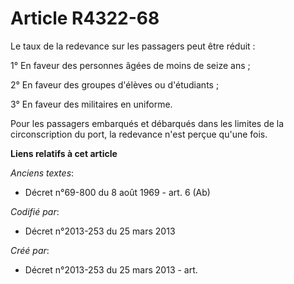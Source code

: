 # Article R4322-68

Le taux de la redevance sur les passagers peut être réduit :

1° En faveur des personnes âgées de moins de seize ans ;

2° En faveur des groupes d'élèves ou d'étudiants ;

3° En faveur des militaires en uniforme.

Pour les passagers embarqués et débarqués dans les limites de la circonscription du port, la redevance n'est perçue qu'une
fois.

**Liens relatifs à cet article**

_Anciens textes_:

  - Décret n°69-800 du 8 août 1969 - art. 6 (Ab)

_Codifié par_:

  - Décret n°2013-253 du 25 mars 2013

_Créé par_:

  - Décret n°2013-253 du 25 mars 2013 - art.
